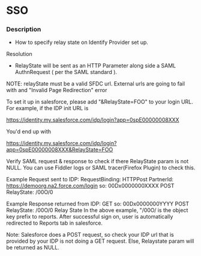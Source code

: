 # SSO

### Description	
* How to specify relay state on Identify Provider set up.

Resolution	
* RelayState will be sent as an HTTP Parameter along side a SAML AuthnRequest ( per the SAML standard ).

NOTE: relayState must be a valid SFDC url. External urls are going to fail with and "Invalid Page Redirection" error
 
To set it up in salesforce, please add "&RelayState=FOO" to your login URL. For example, if the IDP init URL is 
 
https://identity.my.salesforce.com/idp/login?app=0spE00000008XXX
 
You'd end up with 
 
https://identity.my.salesforce.com/idp/login?app=0spE00000008XXX&RelayState=FOO 

Verify SAML request & response to check if there RelayState param is not NULL. You can use Fiddler logs or SAML tracer(Firefox Plugin) to check this.

Example Request sent to IDP:
RequestBinding: HTTPPost
PartnerId: https://demoorg.na2.force.com/login
so: 00Dx0000000XXXX
POST
RelayState: /00O/0

Example Response returned from IDP:
GET
so: 00Dx0000000YYYY
POST
RelayState: /00O/0
Relay State
In the above example, "/00O/ is the object key prefix to reports. After successful sign on, user is automatically redirected to Reports tab in salesforce.

Note: Salesforce does a POST request, so check your IDP url that is provided by your IDP is not doing a GET request. Else, Relaystate param will be returned as NULL.

